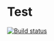 # Test

[![Build status](https://ci.appveyor.com/api/projects/status/bnh7flj8jo634aa6?svg=true)](https://ci.appveyor.com/project/ferfox88/ajs-6-1)